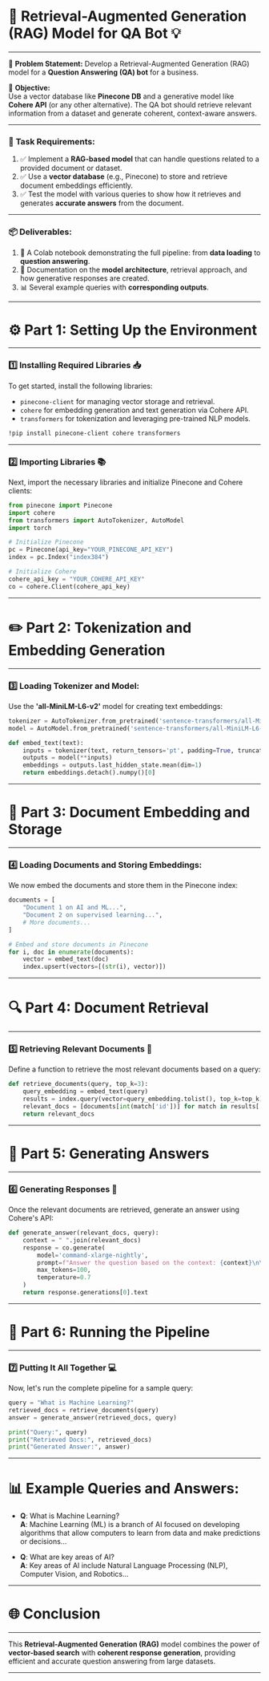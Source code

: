 # 🌟 Retrieval-Augmented Generation (RAG) Model for QA Bot 💡

---

🎯 **Problem Statement:**
Develop a Retrieval-Augmented Generation (RAG) model for a **Question Answering (QA) bot** for a business.

💼 **Objective:**  
Use a vector database like **Pinecone DB** and a generative model like **Cohere API** (or any other alternative). The QA bot should retrieve relevant information from a dataset and generate coherent, context-aware answers.

---

### 🚀 **Task Requirements:**

1. ✅ Implement a **RAG-based model** that can handle questions related to a provided document or dataset.
2. ✅ Use a **vector database** (e.g., Pinecone) to store and retrieve document embeddings efficiently.
3. ✅ Test the model with various queries to show how it retrieves and generates **accurate answers** from the document.

---

### 📦 **Deliverables:**

1. 📑 A Colab notebook demonstrating the full pipeline: from **data loading** to **question answering**.
2. 📘 Documentation on the **model architecture**, retrieval approach, and how generative responses are created.
3. 📊 Several example queries with **corresponding outputs**.

---

# ⚙️ Part 1: Setting Up the Environment

---

### 1️⃣ **Installing Required Libraries** 📥

To get started, install the following libraries:

- `pinecone-client` for managing vector storage and retrieval.
- `cohere` for embedding generation and text generation via Cohere API.
- `transformers` for tokenization and leveraging pre-trained NLP models.

```bash
!pip install pinecone-client cohere transformers
```

---

### 2️⃣ **Importing Libraries** 📚

Next, import the necessary libraries and initialize Pinecone and Cohere clients:

```python
from pinecone import Pinecone
import cohere
from transformers import AutoTokenizer, AutoModel
import torch

# Initialize Pinecone
pc = Pinecone(api_key="YOUR_PINECONE_API_KEY")
index = pc.Index("index384")

# Initialize Cohere
cohere_api_key = "YOUR_COHERE_API_KEY"
co = cohere.Client(cohere_api_key)
```

---

# ✏️ Part 2: Tokenization and Embedding Generation

---

### 3️⃣ **Loading Tokenizer and Model:**

Use the **'all-MiniLM-L6-v2'** model for creating text embeddings:

```python
tokenizer = AutoTokenizer.from_pretrained('sentence-transformers/all-MiniLM-L6-v2')
model = AutoModel.from_pretrained('sentence-transformers/all-MiniLM-L6-v2')

def embed_text(text):
    inputs = tokenizer(text, return_tensors='pt', padding=True, truncation=True)
    outputs = model(**inputs)
    embeddings = outputs.last_hidden_state.mean(dim=1)
    return embeddings.detach().numpy()[0]
```

---

# 📄 Part 3: Document Embedding and Storage

---

### 4️⃣ **Loading Documents and Storing Embeddings:**

We now embed the documents and store them in the Pinecone index:

```python
documents = [
    "Document 1 on AI and ML...",
    "Document 2 on supervised learning...",
    # More documents...
]

# Embed and store documents in Pinecone
for i, doc in enumerate(documents):
    vector = embed_text(doc)
    index.upsert(vectors=[(str(i), vector)])
```

---

# 🔍 Part 4: Document Retrieval

---

### 5️⃣ **Retrieving Relevant Documents** 🧐

Define a function to retrieve the most relevant documents based on a query:

```python
def retrieve_documents(query, top_k=3):
    query_embedding = embed_text(query)
    results = index.query(vector=query_embedding.tolist(), top_k=top_k)
    relevant_docs = [documents[int(match['id'])] for match in results['matches']]
    return relevant_docs
```

---

# 🤖 Part 5: Generating Answers

---

### 6️⃣ **Generating Responses** 📝

Once the relevant documents are retrieved, generate an answer using Cohere's API:

```python
def generate_answer(relevant_docs, query):
    context = " ".join(relevant_docs)
    response = co.generate(
        model='command-xlarge-nightly',
        prompt=f"Answer the question based on the context: {context}\n\nQuestion: {query}",
        max_tokens=100,
        temperature=0.7
    )
    return response.generations[0].text
```

---

# 🎯 Part 6: Running the Pipeline

---

### 7️⃣ **Putting It All Together** 💻

Now, let's run the complete pipeline for a sample query:

```python
query = "What is Machine Learning?"
retrieved_docs = retrieve_documents(query)
answer = generate_answer(retrieved_docs, query)

print("Query:", query)
print("Retrieved Docs:", retrieved_docs)
print("Generated Answer:", answer)
```

---

# 📊 Example Queries and Answers:

- **Q**: What is Machine Learning?  
  **A**: Machine Learning (ML) is a branch of AI focused on developing algorithms that allow computers to learn from data and make predictions or decisions...

- **Q**: What are key areas of AI?  
  **A**: Key areas of AI include Natural Language Processing (NLP), Computer Vision, and Robotics...

---

# 🌐 Conclusion

---

This **Retrieval-Augmented Generation (RAG)** model combines the power of **vector-based search** with **coherent response generation**, providing efficient and accurate question answering from large datasets.


---
